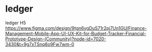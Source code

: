 # ledger
ledger H5
https://www.figma.com/design/9tgn6vgDuS71r2pj7Un1GU/Finance-Management-Mobile-App-UI-UX-Kit-for-Budget-Tracker-Financial-Prototype-Design-(Community)?node-id=7020-3430&t=9g7xTSnq8o9Fw7wm-0